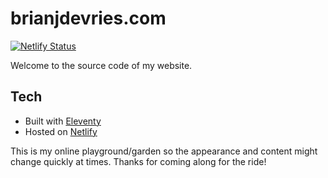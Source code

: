 # brianjdevries.com

[![Netlify Status](https://api.netlify.com/api/v1/badges/742560c3-3386-4a0b-af82-7dfd080d0736/deploy-status)](https://app.netlify.com/sites/brianjdevries/deploys)

Welcome to the source code of my website.

## Tech

- Built with [Eleventy](https://11ty.dev)
- Hosted on [Netlify](https://netlify.com)

This is my online playground/garden so the appearance and content might change quickly at times. Thanks for coming along for the ride!
